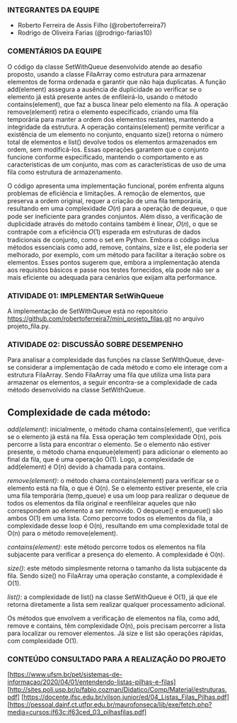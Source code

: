 ### INTEGRANTES DA EQUIPE

* Roberto Ferreira de Assis Filho (@robertoferreira7)
* Rodrigo de Oliveira Farias (@rodrigo-farias10)

### COMENTÁRIOS DA EQUIPE

  O código da classe SetWithQueue desenvolvido atende ao desafio proposto, usando a classe FilaArray
  como estrutura para armazenar elementos de forma ordenada e garantir que não haja duplicatas. A função
  add(element) assegura a ausência de duplicidade ao verificar se o elemento já está presente antes de 
  enfileirá-lo, usando o método contains(element), que faz a busca linear pelo elemento na fila. A operação
  remove(element) retira o elemento especificado, criando uma fila temporária para manter a ordem dos 
  elementos restantes, mantendo a integridade da estrutura. A operação contains(element) permite verificar
  a existência de um elemento no conjunto, enquanto size() retorna o número total de elementos e list()
  devolve todos os elementos armazenados em ordem, sem modificá-los. Essas operações garantem que o conjunto
  funcione conforme especificado, mantendo o comportamento e as características de um conjunto, mas com as
  características de uso de uma fila como estrutura de armazenamento.
  
  O código apresenta uma implementação funcional, porém enfrenta alguns problemas de eficiência e limitações.
  A remoção de elementos, que preserva a ordem original, requer a criação de uma fila temporária, resultando 
  em uma complexidade 𝑂(𝑛) para a operação de dequeue, o que pode ser ineficiente para grandes conjuntos. 
  Além disso, a verificação de duplicidade através do método contains também é linear, 𝑂(𝑛), o que se contrapõe
  com a eficiência 𝑂(1) esperada em estruturas de dados tradicionais de conjunto, como o set em Python. Embora o
  código inclua métodos essenciais como add, remove, contains, size e list, ele poderia ser melhorado, por exemplo,
  com um método para facilitar a iteração sobre os elementos. Esses pontos sugerem que, embora a implementação
  atenda aos requisitos básicos e passe nos testes fornecidos, ela pode não ser a mais eficiente ou adequada para
  cenários que exijam alta performance.

### ATIVIDADE 01: IMPLEMENTAR SetWihQueue

  A implementação de SetWithQueue está no repositório https://github.com/robertoferreira7/mini_projeto_filas.git no arquivo projeto_fila.py.

### ATIVIDADE 02: DISCUSSÃO SOBRE DESEMPENHO

  Para analisar a complexidade das funções na classe SetWithQueue, deve-se considerar a implementação de cada método e
  como ele interage com a estrutura FilaArray. Sendo FilaArray uma fila que utiliza uma lista para armazenar os elementos,
  a seguir encontra-se a complexidade de cada método desenvolvido na classe SetWithQueue.

## Complexidade de cada método:

*add(element)*: inicialmente, o método chama contains(element), que verifica se o elemento já está na fila. Essa operação tem complexidade O(n), pois percorre a lista para encontrar o elemento. Se o elemento não estiver presente, o método chama enqueue(element) para adicionar o elemento ao final da fila, que é uma operação O(1). Logo, a complexidade de add(element) é O(n) devido à chamada para contains.

*remove(element)*: o método chama contains(element) para verificar se o elemento está na fila, o que é O(n). Se o elemento estiver presente, ele cria uma fila temporária (temp_queue) e usa um loop para realizar o dequeue de todos os elementos da fila original e reenfileirar aqueles que não correspondem ao elemento a ser removido. O dequeue() e enqueue() são ambos O(1) em uma lista. Como percorre todos os elementos da fila, a complexidade desse loop é O(n), resultando em uma complexidade total de O(n) para o método remove(element).

*contains(element)*: este método percorre todos os elementos na fila subjacente para verificar a presença do elemento. A complexidade é O(n).

*size()*: este método simplesmente retorna o tamanho da lista subjacente da fila. Sendo size() no FilaArray uma operação constante, a complexidade é O(1).

*list()*: a complexidade de list() na classe SetWithQueue é O(1), já que ele retorna diretamente a lista sem realizar qualquer processamento adicional.

  Os métodos que envolvem a verificação de elementos na fila, como add, remove e contains, têm complexidade O(n), pois precisam percorrer a lista para localizar ou remover elementos. Já size e list são operações rápidas, com complexidade O(1).

### CONTEÚDO CONSULTADO PARA A REALIZAÇÃO DO PROJETO

[https://www.ufsm.br/pet/sistemas-de-informacao/2020/04/01/entendendo-listas-pilhas-e-filas]
[http://sites.poli.usp.br/p/fabio.cozman/Didatico/Comp/Material/estruturas.pdf]
[https://docente.ifsc.edu.br/vilson.junior/ed/04_Listas_Filas_Pilhas.pdf]
[https://pessoal.dainf.ct.utfpr.edu.br/maurofonseca/lib/exe/fetch.php?media=cursos:if63c:if63ced_03_pilhasfilas.pdf]


